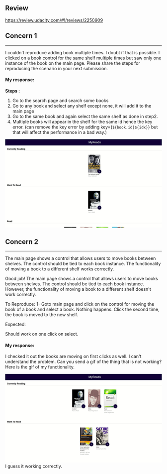 ## Review

https://review.udacity.com/#!/reviews/2250909

## Concern 1

---

I couldn't reproduce adding book multiple times. I doubt if that is possible. I clicked on a book control for the same shelf multiple times but saw only one instance of the book on the
main page.
Please share the steps for reproducing the scenario in your next submission.

#### My response:

**Steps :**

1.  Go to the search page and search some books
2.  Go to any book and select any shelf except none, it will add it to the main page
3.  Go to the same book and again select the same shelf as done in step2.
4.  Multiple books will appear in the shelf for the same id hence the key error. (can remove the key error by adding key={`${book.id}${idx}`} but that will affect the performance in a bad way.)

![](./readmeImages/concern1.gif)

## Concern 2

---

The main page shows a control that allows users to move books between shelves. The control should be tied to each book instance. The functionality of moving a book to a different shelf works correctly.

Good job! The main page shows a control that allows users to move books between shelves. The control should be tied to each book instance. However, the functionality of moving a book to a different shelf doesn't work correctly.

To Reproduce:
1- Goto main page and click on the control for moving the book of a book and select a book. Nothing happens. Click the second time, the book is moved to the new shelf.

Expected:

Should work on one click on select.

#### My response:

I checked it out the books are moving on first clicks as well. I can't understand the problem. Can you send a gif of the thing that is not working?
Here is the gif of my functionality.

![](./readmeImages/concern2.gif)
I guess it working correctly.
